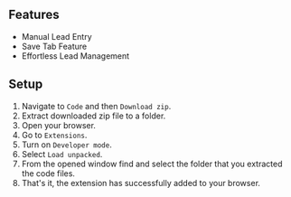 ## Features

- Manual Lead Entry
- Save Tab Feature
- Effortless Lead Management

## Setup

1. Navigate to `Code` and then `Download zip`.
2. Extract downloaded zip file to a folder.
3. Open your browser.
4. Go to `Extensions`.
5. Turn on `Developer mode`.
6. Select `Load unpacked`.
7. From the opened window find and select the folder that you extracted the code files.
8. That's it, the extension has successfully added to your browser.

